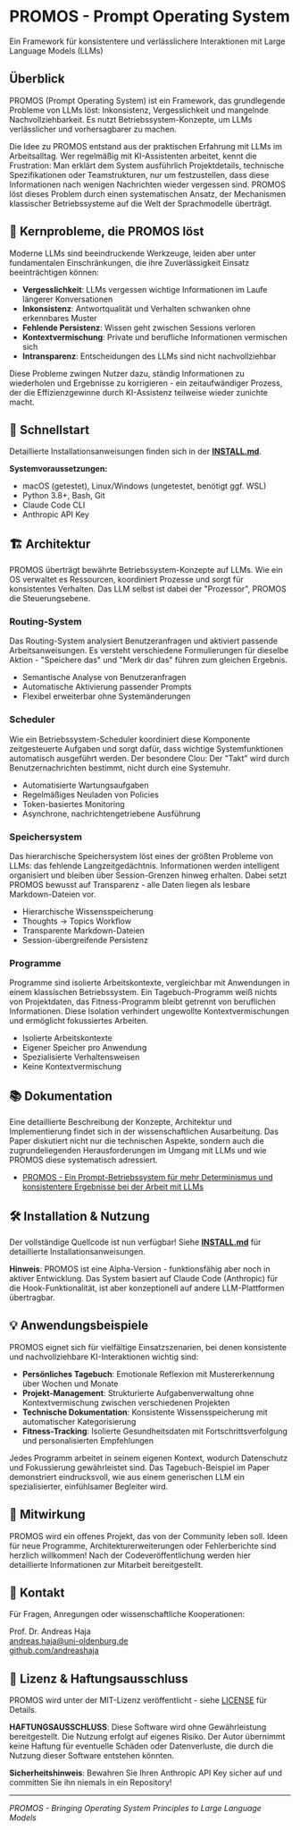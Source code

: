 # PROMOS - Prompt Operating System

Ein Framework für konsistentere und verlässlichere Interaktionen mit Large Language Models (LLMs)

## Überblick

PROMOS (Prompt Operating System) ist ein Framework, das grundlegende Probleme von LLMs löst: Inkonsistenz, Vergesslichkeit und mangelnde Nachvollziehbarkeit. Es nutzt Betriebssystem-Konzepte, um LLMs verlässlicher und vorhersagbarer zu machen.

Die Idee zu PROMOS entstand aus der praktischen Erfahrung mit LLMs im Arbeitsalltag. Wer regelmäßig mit KI-Assistenten arbeitet, kennt die Frustration: Man erklärt dem System ausführlich Projektdetails, technische Spezifikationen oder Teamstrukturen, nur um festzustellen, dass diese Informationen nach wenigen Nachrichten wieder vergessen sind. PROMOS löst dieses Problem durch einen systematischen Ansatz, der Mechanismen klassischer Betriebssysteme auf die Welt der Sprachmodelle überträgt.

## 🎯 Kernprobleme, die PROMOS löst

Moderne LLMs sind beeindruckende Werkzeuge, leiden aber unter fundamentalen Einschränkungen, die ihre Zuverlässigkeit Einsatz beeinträchtigen können:

- **Vergesslichkeit**: LLMs vergessen wichtige Informationen im Laufe längerer Konversationen
- **Inkonsistenz**: Antwortqualität und Verhalten schwanken ohne erkennbares Muster
- **Fehlende Persistenz**: Wissen geht zwischen Sessions verloren
- **Kontextvermischung**: Private und berufliche Informationen vermischen sich
- **Intransparenz**: Entscheidungen des LLMs sind nicht nachvollziehbar

Diese Probleme zwingen Nutzer dazu, ständig Informationen zu wiederholen und Ergebnisse zu korrigieren - ein zeitaufwändiger Prozess, der die Effizienzgewinne durch KI-Assistenz teilweise wieder zunichte macht.

## 🚀 Schnellstart

Detaillierte Installationsanweisungen finden sich in der **[INSTALL.md](./INSTALL.md)**.

**Systemvoraussetzungen:**
- macOS (getestet), Linux/Windows (ungetestet, benötigt ggf. WSL)
- Python 3.8+, Bash, Git
- Claude Code CLI
- Anthropic API Key

## 🏗️ Architektur

PROMOS überträgt bewährte Betriebssystem-Konzepte auf LLMs. Wie ein OS verwaltet es Ressourcen, koordiniert Prozesse und sorgt für konsistentes Verhalten. Das LLM selbst ist dabei der "Prozessor", PROMOS die Steuerungsebene.

### Routing-System

Das Routing-System analysiert Benutzeranfragen und aktiviert passende Arbeitsanweisungen. Es versteht verschiedene Formulierungen für dieselbe Aktion - "Speichere das" und "Merk dir das" führen zum gleichen Ergebnis.

- Semantische Analyse von Benutzeranfragen
- Automatische Aktivierung passender Prompts
- Flexibel erweiterbar ohne Systemänderungen

### Scheduler

Wie ein Betriebssystem-Scheduler koordiniert diese Komponente zeitgesteuerte Aufgaben und sorgt dafür, dass wichtige Systemfunktionen automatisch ausgeführt werden. Der besondere Clou: Der "Takt" wird durch Benutzernachrichten bestimmt, nicht durch eine Systemuhr.

- Automatisierte Wartungsaufgaben
- Regelmäßiges Neuladen von Policies
- Token-basiertes Monitoring
- Asynchrone, nachrichtengetriebene Ausführung

### Speichersystem

Das hierarchische Speichersystem löst eines der größten Probleme von LLMs: das fehlende Langzeitgedächtnis. Informationen werden intelligent organisiert und bleiben über Session-Grenzen hinweg erhalten. Dabei setzt PROMOS bewusst auf Transparenz - alle Daten liegen als lesbare Markdown-Dateien vor.

- Hierarchische Wissensspeicherung
- Thoughts → Topics Workflow
- Transparente Markdown-Dateien
- Session-übergreifende Persistenz

### Programme

Programme sind isolierte Arbeitskontexte, vergleichbar mit Anwendungen in einem klassischen Betriebssystem. Ein Tagebuch-Programm weiß nichts von Projektdaten, das Fitness-Programm bleibt getrennt von beruflichen Informationen. Diese Isolation verhindert ungewollte Kontextvermischungen und ermöglicht fokussiertes Arbeiten.

- Isolierte Arbeitskontexte
- Eigener Speicher pro Anwendung
- Spezialisierte Verhaltensweisen
- Keine Kontextvermischung

## 📚 Dokumentation

Eine detaillierte Beschreibung der Konzepte, Architektur und Implementierung findet sich in der wissenschaftlichen Ausarbeitung. Das Paper diskutiert nicht nur die technischen Aspekte, sondern auch die zugrundeliegenden Herausforderungen im Umgang mit LLMs und wie PROMOS diese systematisch adressiert.

- [PROMOS - Ein Prompt-Betriebssystem für mehr Determinismus und konsistentere Ergebnisse bei der Arbeit mit LLMs](./documentation/components/promos-overview-tex/promos-overview-latex.pdf)

## 🛠️ Installation & Nutzung

Der vollständige Quellcode ist nun verfügbar! Siehe **[INSTALL.md](./INSTALL.md)** für detaillierte Installationsanweisungen.

**Hinweis**: PROMOS ist eine Alpha-Version - funktionsfähig aber noch in aktiver Entwicklung. Das System basiert auf Claude Code (Anthropic) für die Hook-Funktionalität, ist aber konzeptionell auf andere LLM-Plattformen übertragbar.

## 💡 Anwendungsbeispiele

PROMOS eignet sich für vielfältige Einsatzszenarien, bei denen konsistente und nachvollziehbare KI-Interaktionen wichtig sind:

- **Persönliches Tagebuch**: Emotionale Reflexion mit Mustererkennung über Wochen und Monate
- **Projekt-Management**: Strukturierte Aufgabenverwaltung ohne Kontextvermischung zwischen verschiedenen Projekten
- **Technische Dokumentation**: Konsistente Wissensspeicherung mit automatischer Kategorisierung
- **Fitness-Tracking**: Isolierte Gesundheitsdaten mit Fortschrittsverfolgung und personalisierten Empfehlungen

Jedes Programm arbeitet in seinem eigenen Kontext, wodurch Datenschutz und Fokussierung gewährleistet sind. Das Tagebuch-Beispiel im Paper demonstriert eindrucksvoll, wie aus einem generischen LLM ein spezialisierter, einfühlsamer Begleiter wird.

## 🤝 Mitwirkung

PROMOS wird ein offenes Projekt, das von der Community leben soll. Ideen für neue Programme, Architekturerweiterungen oder Fehlerberichte sind herzlich willkommen! Nach der Codeveröffentlichung werden hier detaillierte Informationen zur Mitarbeit bereitgestellt.

## 📧 Kontakt

Für Fragen, Anregungen oder wissenschaftliche Kooperationen:

Prof. Dr. Andreas Haja  
andreas.haja@uni-oldenburg.de  
[github.com/andreashaja](https://github.com/andreashaja)

## 📄 Lizenz & Haftungsausschluss

PROMOS wird unter der MIT-Lizenz veröffentlicht - siehe [LICENSE](./LICENSE) für Details.

**HAFTUNGSAUSSCHLUSS**: Diese Software wird ohne Gewährleistung bereitgestellt. Die Nutzung erfolgt auf eigenes Risiko. Der Autor übernimmt keine Haftung für eventuelle Schäden oder Datenverluste, die durch die Nutzung dieser Software entstehen könnten.

**Sicherheitshinweis**: Bewahren Sie Ihren Anthropic API Key sicher auf und committen Sie ihn niemals in ein Repository!

---

*PROMOS - Bringing Operating System Principles to Large Language Models*
